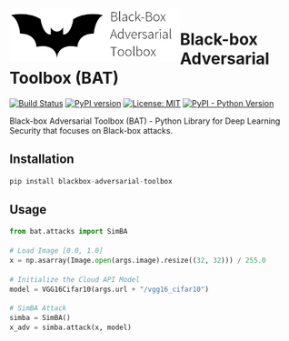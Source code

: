<img src="docs/images/bat.png" width=300px style="float: left;" >

# Black-box Adversarial Toolbox (BAT)

[![Build Status](https://app.travis-ci.com/wuhanstudio/blackbox-adversarial-toolbox.svg?branch=master)](https://app.travis-ci.com/wuhanstudio/blackbox-adversarial-toolbox)
[![PyPI version](https://badge.fury.io/py/blackbox-adversarial-toolbox.svg)](https://badge.fury.io/py/blackbox-adversarial-toolbox)
[![License: MIT](https://img.shields.io/badge/License-MIT-yellow.svg)](https://opensource.org/licenses/MIT)
[![PyPI - Python Version](https://img.shields.io/pypi/pyversions/adversarial-robustness-toolbox)](https://pypi.org/project/adversarial-robustness-toolbox/)

Black-box Adversarial Toolbox (BAT) - Python Library for Deep Learning Security that focuses on Black-box attacks.

## Installation

```python
pip install blackbox-adversarial-toolbox
```



## Usage



```python
from bat.attacks import SimBA

# Load Image [0.0, 1.0]
x = np.asarray(Image.open(args.image).resize((32, 32))) / 255.0

# Initialize the Cloud API Model
model = VGG16Cifar10(args.url + "/vgg16_cifar10")

# SimBA Attack
simba = SimBA()
x_adv = simba.attack(x, model)
```

